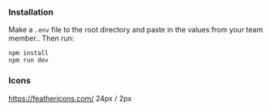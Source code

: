 ### Installation

Make a `.env` file to the root directory and paste in the values from your team member.. Then run:

```
npm install
npm run dev
```

### Icons

https://feathericons.com/ 24px / 2px
